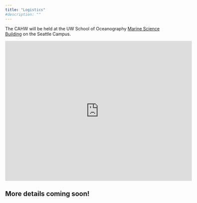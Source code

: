 ```yaml
---
title: "Logistics"
#description: ""
---
```


The CAHW will be held at the UW School of Oceanography [Marine Science Building](uw.edu/maps/?msb) on the Seattle Campus.

<iframe width="600" height="450" frameborder="0" style="border:0"
src="https://www.google.com/maps/embed/v1/place?q=University%20of%20Washington%20marine%20sciences%20building&key=AIzaSyBVj9VlR6pL628eRiBS9ks1nFuQduUuyFk" allowfullscreen></iframe>


## More details coming soon!

